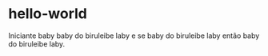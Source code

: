 # hello-world
Iniciante
baby baby do biruleibe laby e se baby do biruleibe laby então baby do biruleibe laby.
